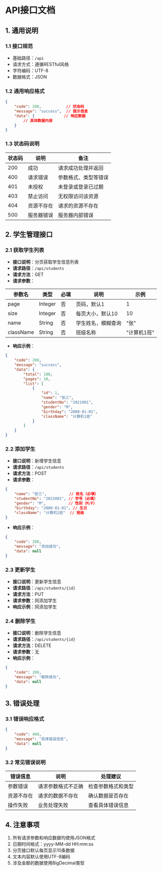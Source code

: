 # API接口文档

## 1. 通用说明

### 1.1 接口规范
- 基础路径：`/api`
- 请求方式：遵循RESTful风格
- 字符编码：UTF-8
- 数据格式：JSON

### 1.2 通用响应格式
```json
{
    "code": 200,           // 状态码
    "message": "success",  // 提示信息
    "data": {             // 响应数据
        // 具体数据内容
    }
}
```

### 1.3 状态码说明
| 状态码 | 说明 | 备注 |
|--------|------|------|
| 200 | 成功 | 请求成功处理并返回 |
| 400 | 请求错误 | 参数格式、类型等错误 |
| 401 | 未授权 | 未登录或登录已过期 |
| 403 | 禁止访问 | 无权限访问该资源 |
| 404 | 资源不存在 | 请求的资源不存在 |
| 500 | 服务器错误 | 服务器内部错误 |

## 2. 学生管理接口

### 2.1 获取学生列表
- **接口说明**：分页获取学生信息列表
- **请求路径**：`/api/students`
- **请求方法**：GET
- **请求参数**：

| 参数名 | 类型 | 必填 | 说明 | 示例 |
|--------|------|------|------|------|
| page | Integer | 否 | 页码，默认1 | 1 |
| size | Integer | 否 | 每页大小，默认10 | 10 |
| name | String | 否 | 学生姓名，模糊查询 | "张" |
| className | String | 否 | 班级名称 | "计算机1班" |

- **响应示例**：
```json
{
    "code": 200,
    "message": "success",
    "data": {
        "total": 100,
        "pages": 10,
        "list": [
            {
                "id": 1,
                "name": "张三",
                "studentNo": "2021001",
                "gender": "M",
                "birthday": "2000-01-01",
                "className": "计算机1班"
            }
        ]
    }
}
```

### 2.2 添加学生
- **接口说明**：新增学生信息
- **请求路径**：`/api/students`
- **请求方法**：POST
- **请求参数**：
```json
{
    "name": "张三",          // 姓名（必填）
    "studentNo": "2021001", // 学号（必填）
    "gender": "M",          // 性别（M/F）
    "birthday": "2000-01-01", // 生日
    "className": "计算机1班"  // 班级
}
```
- **响应示例**：
```json
{
    "code": 200,
    "message": "添加成功",
    "data": null
}
```

### 2.3 更新学生
- **接口说明**：更新学生信息
- **请求路径**：`/api/students/{id}`
- **请求方法**：PUT
- **请求参数**：同添加学生
- **响应示例**：同添加学生

### 2.4 删除学生
- **接口说明**：删除学生信息
- **请求路径**：`/api/students/{id}`
- **请求方法**：DELETE
- **请求参数**：无
- **响应示例**：
```json
{
    "code": 200,
    "message": "删除成功",
    "data": null
}
```

## 3. 错误处理

### 3.1 错误响应格式
```json
{
    "code": 400,
    "message": "具体错误信息",
    "data": null
}
```

### 3.2 常见错误说明
| 错误信息 | 说明 | 处理建议 |
|----------|------|----------|
| 参数错误 | 请求参数格式不正确 | 检查参数格式和类型 |
| 资源不存在 | 请求的数据不存在 | 确认数据是否存在 |
| 操作失败 | 业务处理失败 | 查看具体错误信息 |

## 4. 注意事项
1. 所有请求参数和响应数据均使用JSON格式
2. 日期时间格式：yyyy-MM-dd HH:mm:ss
3. 分页接口默认每页显示10条数据
4. 文本内容默认使用UTF-8编码
5. 涉及金额的数据使用BigDecimal类型




